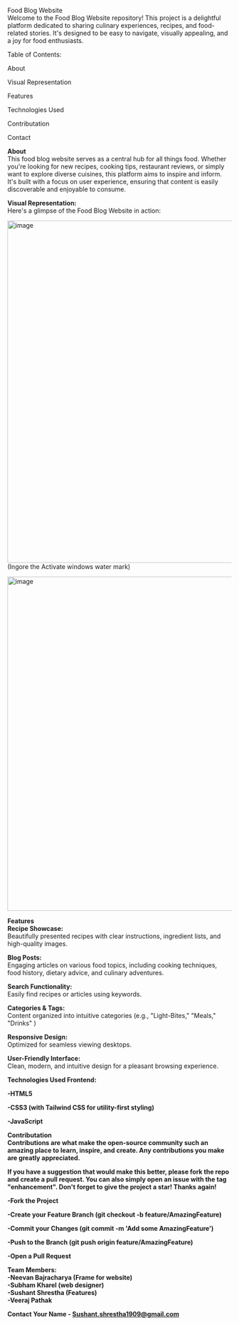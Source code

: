 Food Blog Website<br>
Welcome to the Food Blog Website repository! This project is a delightful platform dedicated to sharing culinary experiences, recipes, and food-related stories. It's designed to be easy to navigate, visually appealing, and a joy for food enthusiasts.

Table of Contents:

About

Visual Representation

Features

Technologies Used

Contributation

Contact


<strong>About</strong><br>
This food blog website serves as a central hub for all things food. Whether you're looking for new recipes, cooking tips, restaurant reviews, or simply want to explore diverse cuisines, this platform aims to inspire and inform. It's built with a focus on user experience, ensuring that content is easily discoverable and enjoyable to consume.

<strong>Visual Representation:</strong><br>
Here's a glimpse of the Food Blog Website in action:

<img width="1583" height="767" alt="image" src="https://github.com/user-attachments/assets/507d94c8-9fda-42ad-9cf7-bf3302135173" />
(Ingore the Activate windows water mark)

<img width="1582" height="749" alt="image" src="https://github.com/user-attachments/assets/fa1d0833-a4c7-433d-b7cf-09edc3645741" /><br>

<strong>Features</strong>
<br>
<strong>Recipe Showcase:</strong><br> Beautifully presented recipes with clear instructions, ingredient lists, and high-quality images.

<strong>Blog Posts:</strong><br> Engaging articles on various food topics, including cooking techniques, food history, dietary advice, and culinary adventures.

<strong>Search Functionality:</strong><br> Easily find recipes or articles using keywords.

<strong>Categories & Tags:</strong><br> Content organized into intuitive categories (e.g., "Light-Bites," "Meals," "Drinks" ) 

<strong>Responsive Design:</strong><br> Optimized for seamless viewing  desktops.

<strong>User-Friendly Interface:</strong><br> Clean, modern, and intuitive design for a pleasant browsing experience.

<strong>Technologies Used</stong>
Frontend:

-HTML5

-CSS3 (with Tailwind CSS for utility-first styling)

-JavaScript

<strong>Contributation</strong><br>
Contributions are what make the open-source community such an amazing place to learn, inspire, and create. Any contributions you make are greatly appreciated.

If you have a suggestion that would make this better, please fork the repo and create a pull request. You can also simply open an issue with the tag "enhancement".
Don't forget to give the project a star! Thanks again!

-Fork the Project

-Create your Feature Branch (git checkout -b feature/AmazingFeature)

-Commit your Changes (git commit -m 'Add some AmazingFeature')

-Push to the Branch (git push origin feature/AmazingFeature)

-Open a Pull Request

<strong>Team Members:</strong><br>
-Neevan Bajracharya (Frame for website)<br>
-Subham Kharel (web designer)<br>
-Sushant Shrestha (Features)<br>
-Veeraj Pathak <br>

<strong>Contact</strong>
Your Name - Sushant.shrestha1909@gmail.com
